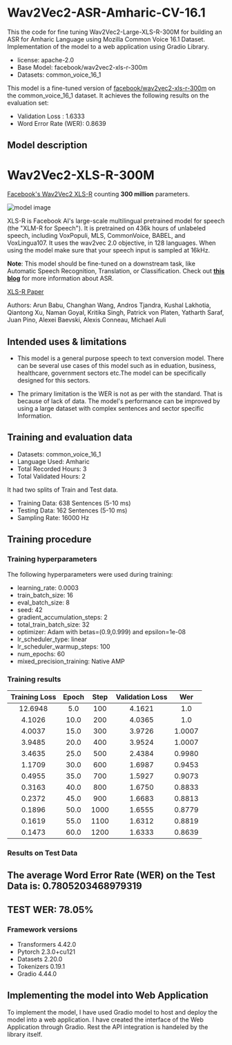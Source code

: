 # Wav2Vec2-ASR-Amharic-CV-16.1
This the code for fine tuning Wav2Vec2-Large-XLS-R-300M for building an ASR for Amharic Language using Mozilla Common Voice 16.1 Dataset. Implementation of the model to a web application using Gradio Library.
- license: apache-2.0
- Base Model: facebook/wav2vec2-xls-r-300m
- Datasets: common_voice_16_1

This model is a fine-tuned version of [facebook/wav2vec2-xls-r-300m](https://huggingface.co/facebook/wav2vec2-xls-r-300m) on the common_voice_16_1 dataset.
It achieves the following results on the evaluation set:
- Validation Loss : 1.6333
- Word Error Rate (WER): 0.8639

## Model description

# Wav2Vec2-XLS-R-300M

[Facebook's Wav2Vec2 XLS-R](https://ai.facebook.com/blog/wav2vec-20-learning-the-structure-of-speech-from-raw-audio/) counting **300 million** parameters.

![model image](https://raw.githubusercontent.com/patrickvonplaten/scientific_images/master/xls_r.png)

XLS-R is Facebook AI's large-scale multilingual pretrained model for speech (the "XLM-R for Speech"). It is pretrained on 436k hours of unlabeled speech, including VoxPopuli, MLS, CommonVoice, BABEL, and VoxLingua107. It uses the wav2vec 2.0 objective, in 128 languages. When using the model make sure that your speech input is sampled at 16kHz. 

**Note**: This model should be fine-tuned on a downstream task, like Automatic Speech Recognition, Translation, or Classification. Check out [**this blog**](https://huggingface.co/blog/fine-tune-xlsr-wav2vec2) for more information about ASR.

[XLS-R Paper](https://arxiv.org/abs/2111.09296)

Authors: Arun Babu, Changhan Wang, Andros Tjandra, Kushal Lakhotia, Qiantong Xu, Naman Goyal, Kritika Singh, Patrick von Platen, Yatharth Saraf, Juan Pino, Alexei Baevski, Alexis Conneau, Michael Auli


## Intended uses & limitations

- This model is a general purpose speech to text conversion model. There can be several use cases of this model such as in eduation, business, healthcare, government sectors etc.The model can be specifically designed for this sectors.

- The primary limitation is the WER is not as per with the standard. That is because of lack of data. The model's performance can be improved by using a large dataset with complex sentences and sector specific Information.

## Training and evaluation data

- Datasets: common_voice_16_1
- Language Used: Amharic
- Total Recorded Hours: 3
- Total Validated Hours: 2

It had two splits of Train and Test data.
- Training Data: 638 Sentences (5-10 ms)
- Testing Data: 162 Sentences (5-10 ms)
- Sampling Rate: 16000 Hz

## Training procedure

### Training hyperparameters

The following hyperparameters were used during training:
- learning_rate: 0.0003
- train_batch_size: 16
- eval_batch_size: 8
- seed: 42
- gradient_accumulation_steps: 2
- total_train_batch_size: 32
- optimizer: Adam with betas=(0.9,0.999) and epsilon=1e-08
- lr_scheduler_type: linear
- lr_scheduler_warmup_steps: 100
- num_epochs: 60
- mixed_precision_training: Native AMP

### Training results

| Training Loss | Epoch | Step | Validation Loss | Wer    |
|:-------------:|:-----:|:----:|:---------------:|:------:|
| 12.6948       | 5.0   | 100  | 4.1621          | 1.0    |
| 4.1026        | 10.0  | 200  | 4.0365          | 1.0    |
| 4.0037        | 15.0  | 300  | 3.9726          | 1.0007 |
| 3.9485        | 20.0  | 400  | 3.9524          | 1.0007 |
| 3.4635        | 25.0  | 500  | 2.4384          | 0.9980 |
| 1.1709        | 30.0  | 600  | 1.6987          | 0.9453 |
| 0.4955        | 35.0  | 700  | 1.5927          | 0.9073 |
| 0.3163        | 40.0  | 800  | 1.6750          | 0.8833 |
| 0.2372        | 45.0  | 900  | 1.6683          | 0.8813 |
| 0.1896        | 50.0  | 1000 | 1.6555          | 0.8779 |
| 0.1619        | 55.0  | 1100 | 1.6312          | 0.8819 |
| 0.1473        | 60.0  | 1200 | 1.6333          | 0.8639 |

### Results on Test Data

The average Word Error Rate (WER) on the Test Data is: 0.7805203468979319
---
TEST WER: 78.05%
---
### Framework versions

- Transformers 4.42.0
- Pytorch 2.3.0+cu121
- Datasets 2.20.0
- Tokenizers 0.19.1
- Gradio 4.44.0

## Implementing the model into Web Application

To implement the model, I have used Gradio model to host and deploy the model into a web application.
I have created the interface of the Web Application through Gradio. Rest the API integration is handeled by the library itself.

